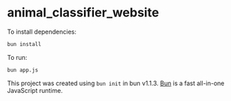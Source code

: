 # animal_classifier_website

To install dependencies:

```bash
bun install
```

To run:

```bash
bun app.js
```

This project was created using `bun init` in bun v1.1.3. [Bun](https://bun.sh) is a fast all-in-one JavaScript runtime.
